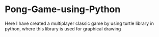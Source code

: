 # Pong-Game-using-Python
Here I have created a multiplayer classic game by using turtle library in python, where this library is used for graphical drawing
